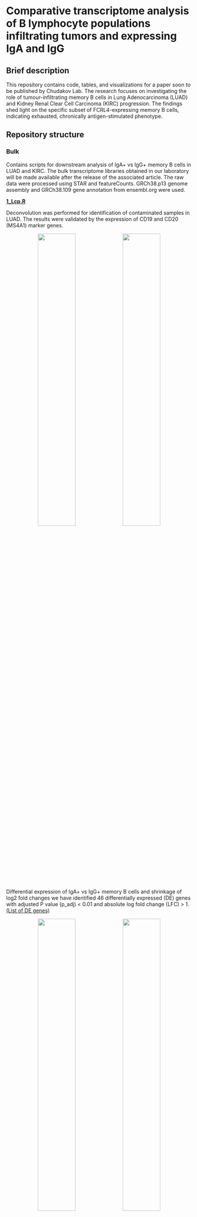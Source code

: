 # Comparative transcriptome analysis of B lymphocyte populations infiltrating tumors and expressing IgA and IgG

## Brief description
This repository contains code, tables, and visualizations for a paper soon to be published by Chudakov Lab. The research focuses on investigating the role of tumour-infiltrating memory B cells in Lung Adenocarcinoma (LUAD) and Kidney Renal Clear Cell Carcinoma (KIRC) progression. The findings shed light on the specific subset of FCRL4-expressing memory B cells, indicating exhausted, chronically antigen-stimulated phenotype.

## Repository structure

### Bulk 

Contains scripts for downstream analysis of IgA+ vs IgG+ memory B cells in LUAD and KIRC. The bulk transcriptome libraries obtained in our laboratory will be made available after the release of the associated article. 
The raw data were processed using STAR and featureCounts. GRCh38.p13 genome assembly and GRCh38.109 gene annotation from ensembl.org were used.

[**1_Lcp.R**](/Bulk/R_scripts/1_Lcp.R) 

Deconvolution was performed for identification of contaminated samples in LUAD. The results were validated by the expression of CD19 and CD20 (MS4A1) marker genes.
<p align="center">
    <img src="https://github.com/EvgeniyShchoka/Transcriptomics-of-IgA-IgG-TIL-B/blob/master/Bulk/Graphs_png/Lcp_heatmap_xCell.png"  width=45% height=45%/>
    <img src="https://github.com/EvgeniyShchoka/Transcriptomics-of-IgA-IgG-TIL-B/blob/master/Bulk/Graphs_png/Lcp_scatterplot_CD19_vs_CD20.png"  width=45% height=45%"/>
    
Differential expression of IgA+ vs IgG+ memory B cells and shrinkage of log2 fold changes we have identified 46 differentially expressed (DE) genes with adjusted P value (p_adj) < 0.01 and absolute log fold change (LFC) > 1. [(List of DE genes)](/Bulk/Tables/Lcp_DE_genes.tsv)

<p align="center">
    <img src="https://github.com/EvgeniyShchoka/Transcriptomics-of-IgA-IgG-TIL-B/blob/master/Bulk/Graphs_png/Lcp_heatmap_DE_genes.png"  width=45% height=45%/>
    <img src="https://github.com/EvgeniyShchoka/Transcriptomics-of-IgA-IgG-TIL-B/blob/master/Bulk/Graphs_png/Lcp_volcano_plot_DE_genes.png"  width=45% height=45%"/>

To detect statistically significant group of genes Gene Set Enrichment Analysis supplemented with Gene ontology (GO) gene sets, some paths in the graph have been removed. [(List of DE pathways)](/Bulk/Tables/Lcp_gsea_combined_results.tsv)

<p align="center">
    <img src="https://github.com/EvgeniyShchoka/Transcriptomics-of-IgA-IgG-TIL-B/blob/master/Bulk/Graphs_png/Lcp_GSEA_summary.png" width=60% height=60%>

[**2_Rcp.R**](/Bulk/R_scripts/2_Rcp.R) 

Deconvolution and valisation for identification of contaminated samples was performaed also for KIRC.

<p align="center">
    <img src="https://github.com/EvgeniyShchoka/Transcriptomics-of-IgA-IgG-TIL-B/blob/master/Bulk/Graphs_png/Rcp_heatmap_xCell.png"  width=45% height=45%/>
    <img src="https://github.com/EvgeniyShchoka/Transcriptomics-of-IgA-IgG-TIL-B/blob/master/Bulk/Graphs_png/Rcp_scatterplot_CD19_vs_CD20.png"  width=45% height=45%"/>

Differential expression of IgA+ vs IgG+ memory B cells and shrinkage of log2 fold changes we have identified 6 DE genes with p_adj < 0.05 and absolute LFC > 1. [(List of DE genes)](/Bulk/Tables/Rcp_DE_genes.tsv)

<p align="center">
    <img src="https://github.com/EvgeniyShchoka/Transcriptomics-of-IgA-IgG-TIL-B/blob/master/Bulk/Graphs_png/Rcp_heatmap_DE_genes.png"  width=45% height=45%/>
    <img src="https://github.com/EvgeniyShchoka/Transcriptomics-of-IgA-IgG-TIL-B/blob/master/Bulk/Graphs_png/Rcp_volcano_plot_DE_genes.png"  width=45% height=45%/>


Gene Set Enrichment Analysis supplemented with Gene ontology (GO) gene setswas also used. [(List of DE pathways)](/Bulk/Tables/Rcp_gsea_combined_results.tsv)

<p align="center">
    <img src="https://github.com/EvgeniyShchoka/Transcriptomics-of-IgA-IgG-TIL-B/blob/master/Bulk/Graphs_png/Rcp_GSEA_summary.png" width=70% height=70%>

### Single-cell

Contains scripts for clusterization and description of tumour-infiltrating memory B cells in LUAD. The single-cell transcriptome data was obtained from Leader et al. [article](https://github.com/effiken/Leader_et_al).
Data were aligned by the authors of the article using Cell Ranger.

[**1_Labels.R**](/Single-cell/R_scripts/1_Labels.R) 

Addition of metadata and exclusion of TCR samples

[**2_DoubletFinder.R**](/Single-cell/R_scripts/2_DoubletFinder.R)

Detection of doublets using [DoubletFinder](https://github.com/chris-mcginnis-ucsf/DoubletFinder) package.

[**3_QC.R**](/Single-cell/R_scripts/3_QC.R)

Addition of QC metrics (such as % of motochondrial, ribosomal, and hemoglobin genes, % of the largest genes etc.)

[**4_QC_graphs.R**](/Single-cell/R_scripts/4_QC_graphs.R)

Visualization of QC metrics and filtering of inappropriate cells.

<p align="center">
<img src="https://github.com/EvgeniyShchoka/Transcriptomics-of-IgA-IgG-TIL-B/blob/master/Single-cell/Graphs_png/4_QC_vln_nFeature_RNA.png" width=70% height=70%>

<p align="center">
<img src="https://github.com/EvgeniyShchoka/Transcriptomics-of-IgA-IgG-TIL-B/blob/master/Single-cell/Graphs_png/4_QC_dotplot_mito_ribo_feature.png" width=70% height=70%>

[**5_clusterization_of_all_cells.R**](/Single-cell/R_scripts/5_clusterization_of_all_cells.R)

Clusterization of all cells. To exclude bias during clustering at all stages, MALAT1, XIST, immunoglobulin, mitochondrial genes and genes involved in cell cycle were excluded from the list of variable genes, and this step was performed during all further stages. The first clusterization was produced using 2000 variable features, 40 dimensions and the resolution of 2,5.

[**6_visualization_of_all_cells.R**](/Single-cell/R_scripts/6_visualization_of_all_cells.R)

Visualization of all cells, identification of doublets, and ground identification and selection of B cells.

<p align="center">
    <img src="https://github.com/EvgeniyShchoka/Transcriptomics-of-IgA-IgG-TIL-B/blob/master/Single-cell/Graphs_png/6_DimPlot_clusters.png"  width=45% height=45%/>
    <img src="https://github.com/EvgeniyShchoka/Transcriptomics-of-IgA-IgG-TIL-B/blob/master/Single-cell/Graphs_png/6_DimPlot_doublet_finder.png"  width=45% height=45%/>
    <br>
    <img src="https://github.com/EvgeniyShchoka/Transcriptomics-of-IgA-IgG-TIL-B/blob/master/Single-cell/Graphs_png/6_FeaturePlot_MS4A1.png"  width=45% height=45%/>
    <img src="https://github.com/EvgeniyShchoka/Transcriptomics-of-IgA-IgG-TIL-B/blob/master/Single-cell/Graphs_png/6_FeaturePlot_CD3E.png"  width=45% height=45%/>

[**7_clusterization_of_B_cells.R**](/Single-cell/R_scripts/7_clusterization_of_B_cells.R)

Clusterization of all B cells was produced using 1000 variable features, 20 dimensions and the resolution of 1.

<p align="center">
    <img src="https://github.com/EvgeniyShchoka/Transcriptomics-of-IgA-IgG-TIL-B/blob/master/Single-cell/Graphs_png/7_Dim_plot.png"  width=45% height=45%/>
    <img src="https://github.com/EvgeniyShchoka/Transcriptomics-of-IgA-IgG-TIL-B/blob/master/Single-cell/Graphs_png/7_Dim_plot_patients.png"  width=45% height=45%/>

[**8_batch_correction_of_B_cells_and_clusterization.R**](/Single-cell/R_scripts/8_batch_correction_of_B_cells_and_clusterization.R)

For batch correction the [canonical correlation analysis](https://www.nature.com/articles/nbt.4096) (CCA) with previous filtering of patients by cell number was used. After batch correcton clustering was carried out using 1000 variable features, 20 dimensions and the resolution of 0,6. During this stage only memory B cells were selected for further analysis.

<p align="center">
    <img src="https://github.com/EvgeniyShchoka/Transcriptomics-of-IgA-IgG-TIL-B/blob/master/Single-cell/Graphs_png/8_Barplot_patients_without_integration.png"  width=45% height=45%/>
    <img src="https://github.com/EvgeniyShchoka/Transcriptomics-of-IgA-IgG-TIL-B/blob/master/Single-cell/Graphs_png/8_Barplot_patients_integrated.png"  width=45% height=45%/>
    <br>
    <img src="https://github.com/EvgeniyShchoka/Transcriptomics-of-IgA-IgG-TIL-B/blob/master/Single-cell/Graphs_png/8_DimPlot_patient_integrated.png"  width=70% height=70%/>
    <br>
    <img src="https://github.com/EvgeniyShchoka/Transcriptomics-of-IgA-IgG-TIL-B/blob/master/Single-cell/Graphs_png/8_FeaturePlot_CD3E_integrated_small.png"  width=30% height=30%/>
    <img src="https://github.com/EvgeniyShchoka/Transcriptomics-of-IgA-IgG-TIL-B/blob/master/Single-cell/Graphs_png/8_FeaturePlot_TCL1A_integrated_small.png"  width=30% height=30%/>
    <img src="https://github.com/EvgeniyShchoka/Transcriptomics-of-IgA-IgG-TIL-B/blob/master/Single-cell/Graphs_png/8_FeaturePlot_CD38_integrated_small.png"  width=30% height=30%/>

[**9_batch_correction_of_memory_B_cells_and_clusterization.R**](/Single-cell/R_scripts/9_batch_correction_of_memory_B_cells_and_clusterization.R)

Clusterization of memory B cells was produced using 1000 variable features, 15 dimensions and the resolution of 1,2.

<p align="center">
    <img src="https://github.com/EvgeniyShchoka/Transcriptomics-of-IgA-IgG-TIL-B/blob/master/Single-cell/Graphs_png/9_DimPlot_clusters.png"  width=70% height=70%/>
    <br>
    <img src="https://github.com/EvgeniyShchoka/Transcriptomics-of-IgA-IgG-TIL-B/blob/master/Single-cell/Graphs_png/9_VlnPlot_FCRL4_small.png"  width=30% height=30%/>
    <img src="https://github.com/EvgeniyShchoka/Transcriptomics-of-IgA-IgG-TIL-B/blob/master/Single-cell/Graphs_png/9_VlnPlot_PDCD1_small.png"  width=30% height=30%/>
    <img src="https://github.com/EvgeniyShchoka/Transcriptomics-of-IgA-IgG-TIL-B/blob/master/Single-cell/Graphs_png/9_VlnPlot_TNFSF11_small.png"  width=30% height=30%/>
    


### TCGA

Contains script for Kaplan-Meier curves representing the influence of absolute and normalized value of FCRL4 gene to the progression of LUAD. 
<p align="center">
    <img src="https://github.com/EvgeniyShchoka/Transcriptomics-of-IgA-IgG-TIL-B/blob/master/TCGA/Graphs_png/surv_plot_normalized_small.png" width=50% height=50%>


